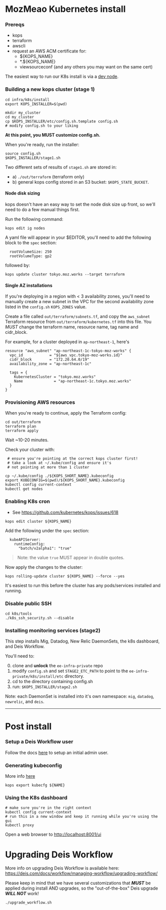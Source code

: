 # MozMeao Kubernetes install

### Prereqs

- kops
- terraform
- awscli
- request an AWS ACM certificate for:
    - ${KOPS_NAME}
    - *.${KOPS_NAME}
    - viewsourceconf (and any others you may want on the same cert)

The easiest way to run our K8s install is via a [dev node](https://github.com/mozmar/infra/blob/master/k8s/dev_node/README.md).

### Building a new kops cluster (stage 1)

```
cd infra/k8s/install
export KOPS_INSTALLER=$(pwd)

mkdir my_cluster
cd my_cluster
cp $KOPS_INSTALLER/etc/config.sh.template config.sh
# modify config.sh to your liking
```

**At this point, you MUST customize config.sh.**

When you're ready, run the installer:
```
source config.sh
$KOPS_INSTALLER/stage1.sh
```

Two different sets of results of `stage1.sh` are stored in:
 - a) `./out/terraform` (terraform only)
 - b) general kops config stored in an S3 bucket: `$KOPS_STATE_BUCKET`.

#### Node disk sizing

kops doesn't have an easy way to set the node disk size up front, so we'll need to do a few manual things first.

Run the following command:

```
kops edit ig nodes
```

A yaml file will appear in your $EDITOR, you'll need to add the following block to the `spec` section:

```
  rootVolumeSize: 250
  rootVolumeType: gp2
```

followed by:

```
kops update cluster tokyo.moz.works --target terraform
```

#### Single AZ installations

If you're deploying in a region with < 3 availability zones, you'll need to manually create a new subnet in the VPC for the second availability zone listed in the `config.sh` `KOPS_ZONES` value.

Create a file called `out/terraform/subnets.tf`, and copy the `aws_subnet` Terraform resource from `out/terraform/kubernetes.tf` into this file. You *MUST* change the terraform name, resource name, tag name and cidr_block.

For example, for a cluster deployed in `ap-northeast-1`, here's

```
resource "aws_subnet" "ap-northeast-1c-tokyo-moz-works" {
  vpc_id            = "${aws_vpc.tokyo-moz-works.id}"
  cidr_block        = "172.20.64.0/19"
  availability_zone = "ap-northeast-1c"

  tags = {
    KubernetesCluster = "tokyo.moz.works"
    Name              = "ap-northeast-1c.tokyo.moz.works"
  }
}

```

### Provisioning AWS resources

When you're ready to continue, apply the Terraform config:

```
cd out/terraform
terraform plan
terraform apply
```

Wait ~10-20 minutes.

Check your cluster with:

```
 # ensure you're pointing at the correct kops cluster first!
 # take a look at ~/.kube/config and ensure it's
 # not pointing at more than 1 cluster

cp ~/.kube/config ./${KOPS_SHORT_NAME}.kubeconfig
export KUBECONFIG=$(pwd)/${KOPS_SHORT_NAME}.kubeconfig
kubectl config current-context
kubectl get nodes
```


### Enabling K8s cron

- See https://github.com/kubernetes/kops/issues/618

```
kops edit cluster ${KOPS_NAME}
```

Add the following under the `spec` section:

```
  kubeAPIServer:
    runtimeConfig:
      "batch/v2alpha1": "true"
```

> Note: the value `true` MUST appear in double quotes.

Now apply the changes to the cluster:

```
kops rolling-update cluster ${KOPS_NAME} --force --yes
```

It's easiest to run this before the cluster has any pods/services installed and running.

### Disable public SSH

```
cd k8s/tools
./k8s_ssh_security.sh --disable
```


### Installing monitoring services (stage2)

This step installs Mig, Datadog, New Relic DaemonSets, the k8s dashboard, and Deis Workflow.

You'll need to:

0. clone and **unlock** the `ee-infra-private` repo
1. modify `config.sh` and set `STAGE2_ETC_PATH` to point to the `ee-infra-private/k8s/install/etc` directory.
2. cd to the directory containing config.sh
3. run: `$KOPS_INSTALLER/stage2.sh`

Note: each DaemonSet is installed into it's own namespace: `mig`, `datadog`, `newrelic`, and `deis`.

---
# Post install


### Setup a Deis Workflow user

Follow the docs [here](https://deis.com/docs/workflow/quickstart/deploy-an-app/) to setup an initial admin user.

### Generating kubeconfig

More info [here](https://github.com/kubernetes/kops/blob/master/docs/tips.md)

```
kops export kubecfg ${NAME}
```

### Using the K8s dashboard

```
# make sure you're in the right context
kubectl config current-context
# run this in a new window and keep it running while you're using the gui
kubectl proxy
```

Open a web browser to [http://localhost:8001/ui](http://localhost:8001/ui)


# Upgrading Deis Workflow

More info on upgrading Deis Workflow is available here:
https://deis.com/docs/workflow/managing-workflow/upgrading-workflow/

Please keep in mind that we have several customizations that ***MUST*** be
applied during install AND upgrades, so the "out-of-the-box" Deis upgrade
***WILL NOT*** work!

```
./upgrade_workflow.sh
```

